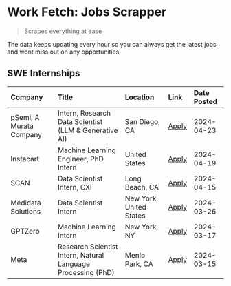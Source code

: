 # Work Fetch: Jobs Scrapper
> Scrapes everything at ease

The data keeps updating every hour so you can always get the latest jobs and wont miss out on any opportunities.

## SWE Internships
<!--START_SECTION:workfetch-->
| Company                 | Title                                                        | Location                | Link                                                                                                                                                                                                                                                                             | Date Posted   |
|:------------------------|:-------------------------------------------------------------|:------------------------|:---------------------------------------------------------------------------------------------------------------------------------------------------------------------------------------------------------------------------------------------------------------------------------|:--------------|
| pSemi, A Murata Company | Intern, Research Data Scientist (LLM & Generative AI)        | San Diego, CA           | [Apply](https://www.linkedin.com/jobs/view/intern-research-data-scientist-llm-generative-ai-at-psemi-a-murata-company-3887074168?position=4&pageNum=0&refId=bRuP%2BIhkd%2BHRN4KkU2%2FVZA%3D%3D&trackingId=x1w3IBnovOas3IUJLp55lQ%3D%3D&trk=public_jobs_jserp-result_search-card) | 2024-04-23    |
| Instacart               | Machine Learning Engineer, PhD Intern                        | United States           | [Apply](https://www.linkedin.com/jobs/view/machine-learning-engineer-phd-intern-at-instacart-3901991739?position=2&pageNum=0&refId=bRuP%2BIhkd%2BHRN4KkU2%2FVZA%3D%3D&trackingId=%2BurVTPD2LfcWpqT2dp%2Fe%2Bg%3D%3D&trk=public_jobs_jserp-result_search-card)                    | 2024-04-19    |
| SCAN                    | Data Scientist Intern, CXI                                   | Long Beach, CA          | [Apply](https://www.linkedin.com/jobs/view/data-scientist-intern-cxi-at-scan-3899690492?position=10&pageNum=0&refId=bRuP%2BIhkd%2BHRN4KkU2%2FVZA%3D%3D&trackingId=%2FLw9Atf8ZY9wZ7SRJtmvRA%3D%3D&trk=public_jobs_jserp-result_search-card)                                       | 2024-04-15    |
| Medidata Solutions      | Data Scientist Intern                                        | New York, United States | [Apply](https://www.linkedin.com/jobs/view/data-scientist-intern-at-medidata-solutions-3810253704?position=9&pageNum=0&refId=bRuP%2BIhkd%2BHRN4KkU2%2FVZA%3D%3D&trackingId=22LuRtTLIhZVymy7WREW4g%3D%3D&trk=public_jobs_jserp-result_search-card)                                | 2024-03-26    |
| GPTZero                 | Machine Learning Intern                                      | New York, NY            | [Apply](https://www.linkedin.com/jobs/view/machine-learning-intern-at-gptzero-3860723963?position=8&pageNum=0&refId=bRuP%2BIhkd%2BHRN4KkU2%2FVZA%3D%3D&trackingId=BT9afFWxjw9l4nqTtyuI7Q%3D%3D&trk=public_jobs_jserp-result_search-card)                                         | 2024-03-17    |
| Meta                    | Research Scientist Intern, Natural Language Processing (PhD) | Menlo Park, CA          | [Apply](https://www.linkedin.com/jobs/view/research-scientist-intern-natural-language-processing-phd-at-meta-3858718375?position=7&pageNum=0&refId=bRuP%2BIhkd%2BHRN4KkU2%2FVZA%3D%3D&trackingId=xRrDJ3d24E9%2BQK0%2FCaE1qg%3D%3D&trk=public_jobs_jserp-result_search-card)      | 2024-03-15    |
<!--END_SECTION:workfetch-->
